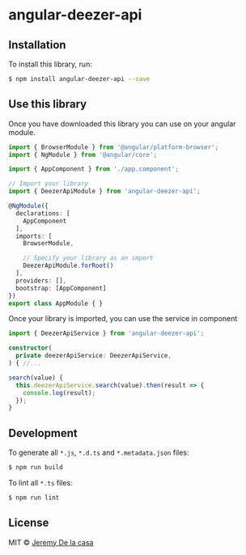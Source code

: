 # angular-deezer-api

## Installation

To install this library, run:

```bash
$ npm install angular-deezer-api --save
```

## Use this library

Once you have downloaded this library you can use on your angular module.

```typescript
import { BrowserModule } from '@angular/platform-browser';
import { NgModule } from '@angular/core';

import { AppComponent } from './app.component';

// Import your library
import { DeezerApiModule } from 'angular-deezer-api';

@NgModule({
  declarations: [
    AppComponent
  ],
  imports: [
    BrowserModule,

    // Specify your library as an import
    DeezerApiModule.forRoot()
  ],
  providers: [],
  bootstrap: [AppComponent]
})
export class AppModule { }
```

Once your library is imported, you can use the service in component

```typescript
import { DeezerApiService } from 'angular-deezer-api';

constructor(
  private deezerApiService: DeezerApiService,
) { //...

search(value) {
  this.deezerApiService.search(value).then(result => {
    console.log(result);
  });
}
```

## Development

To generate all `*.js`, `*.d.ts` and `*.metadata.json` files:

```bash
$ npm run build
```

To lint all `*.ts` files:

```bash
$ npm run lint
```

## License

MIT © [Jeremy De la casa](mailto:jeremydelacasa@gmail.com)
